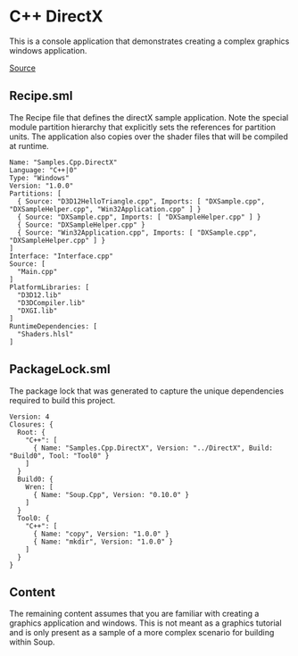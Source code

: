 # C++ DirectX
This is a console application that demonstrates creating a complex graphics windows application.

[Source](https://github.com/SoupBuild/Soup/tree/main/Samples/Cpp/DirectX)

## Recipe.sml
The Recipe file that defines the directX sample application. Note the special module partition hierarchy that explicitly sets the references for partition units. The application also copies over the shader files that will be compiled at runtime.
```
Name: "Samples.Cpp.DirectX"
Language: "C++|0"
Type: "Windows"
Version: "1.0.0"
Partitions: [
  { Source: "D3D12HelloTriangle.cpp", Imports: [ "DXSample.cpp", "DXSampleHelper.cpp", "Win32Application.cpp" ] }
  { Source: "DXSample.cpp", Imports: [ "DXSampleHelper.cpp" ] }
  { Source: "DXSampleHelper.cpp" }
  { Source: "Win32Application.cpp", Imports: [ "DXSample.cpp", "DXSampleHelper.cpp" ] }
]
Interface: "Interface.cpp"
Source: [
  "Main.cpp"
]
PlatformLibraries: [
  "D3D12.lib"
  "D3DCompiler.lib"
  "DXGI.lib"
]
RuntimeDependencies: [
  "Shaders.hlsl"
]
```

## PackageLock.sml
The package lock that was generated to capture the unique dependencies required to build this project.
```
Version: 4
Closures: {
  Root: {
    "C++": [
      { Name: "Samples.Cpp.DirectX", Version: "../DirectX", Build: "Build0", Tool: "Tool0" }
    ]
  }
  Build0: {
    Wren: [
      { Name: "Soup.Cpp", Version: "0.10.0" }
    ]
  }
  Tool0: {
    "C++": [
      { Name: "copy", Version: "1.0.0" }
      { Name: "mkdir", Version: "1.0.0" }
    ]
  }
}
```

## Content
The remaining content assumes that you are familiar with creating a graphics application and windows. This is not meant as a graphics tutorial and is only present as a sample of a more complex scenario for building within Soup.
